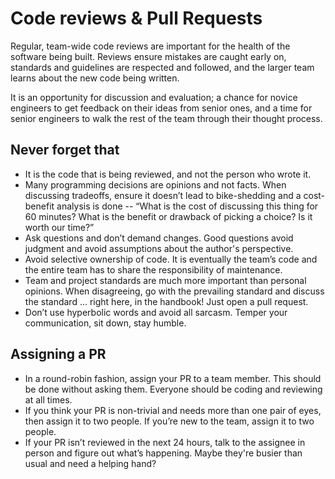 # Code reviews & Pull Requests

Regular, team-wide code reviews are important for the health of the software being built. Reviews ensure mistakes are caught early on, standards and guidelines are respected and followed, and the larger team learns about the new code being written.

It is an opportunity for discussion and evaluation; a chance for novice engineers to get feedback on their ideas from senior ones, and a time for senior engineers to walk the rest of the team through their thought process.

## Never forget that

* It is the code that is being reviewed, and not the person who wrote it. 
* Many programming decisions are opinions and not facts. When discussing tradeoffs, ensure it doesn’t lead to bike-shedding and a cost-benefit analysis is done -- “What is the cost of discussing this thing for 60 minutes? What is the benefit or drawback of picking a choice? Is it worth our time?” 
* Ask questions and don’t demand changes. Good questions avoid judgment and avoid assumptions about the author's perspective.
* Avoid selective ownership of code. It is eventually the team’s code and the entire team has to share the responsibility of maintenance. 
* Team and project standards are much more important than personal opinions. When disagreeing, go with the prevailing standard and discuss the standard ... right here, in the handbook! Just open a pull request.
* Don’t use hyperbolic words and avoid all sarcasm. Temper your communication, sit down, stay humble. 

## Assigning a PR

* In a round-robin fashion, assign your PR to a team member. This should be done without asking them. Everyone should be coding and reviewing at all times. 
* If you think your PR is non-trivial and needs more than one pair of eyes, then assign it to two people. If you’re new to the team, assign it to two people.
* If your PR isn’t reviewed in the next 24 hours, talk to the assignee in person and figure out what’s happening. Maybe they're busier than usual and need a helping hand?


